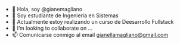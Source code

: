 - 👋 Hola, soy @gianemagliano
- 👀 Soy estudiante de Ingeniería en Sistemas
- 🌱 Actualmente estoy realizando un curso de Deesarrollo Fullstack
- 💞️ I’m looking to collaborate on ...
- 📫 Comunicarse conmigo al email gianellamagliano@gmail.com

<!---
gianemagliano/gianemagliano is a ✨ special ✨ repository because its `README.md` (this file) appears on your GitHub profile.
You can click the Preview link to take a look at your changes.
--->
